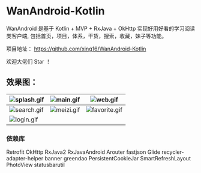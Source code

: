 # WanAndroid-Kotlin
WanAndroid 是基于 Kotlin + MVP + RxJava + OkHttp 实现好用好看的学习阅读类客户端, 包括首页，项目，体系，干货，搜索，收藏，妹子等功能。

项目地址： https://github.com/xing16/WanAndroid-Kotlin

欢迎大佬们 Star ！

## 效果图：

| ![splash.gif](https://upload-images.jianshu.io/upload_images/9057812-03193cf6d8770697.gif?imageMogr2/auto-orient/strip) | ![main.gif](https://upload-images.jianshu.io/upload_images/9057812-9e92d54348dc8e90.gif?imageMogr2/auto-orient/strip) | ![web.gif](https://upload-images.jianshu.io/upload_images/9057812-623696977a6cad68.gif?imageMogr2/auto-orient/strip) |
| ------------------------------------------------------------ | ------------------------------------------------------------ | ------------------------------------------------------------ |
| ![search.gif](https://upload-images.jianshu.io/upload_images/9057812-e399263f14854c5c.gif?imageMogr2/auto-orient/strip) | ![meizi.gif](https://upload-images.jianshu.io/upload_images/9057812-852fac93d1fbc792.gif?imageMogr2/auto-orient/strip) | ![favorite.gif](https://upload-images.jianshu.io/upload_images/9057812-35721196030cf66e.gif?imageMogr2/auto-orient/strip) |
| ![login.gif](https://upload-images.jianshu.io/upload_images/9057812-534ebdaa276af212.gif?imageMogr2/auto-orient/strip) |                                                              |                                                              |



### 依赖库

Retrofit
OkHttp
RxJava2
RxJavaAndroid
Arouter
fastjson
Glide
recycler-adapter-helper
banner
greendao
PersistentCookieJar
SmartRefreshLayout
PhotoView
statusbarutil